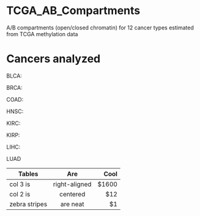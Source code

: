 # TCGA_AB_Compartments
A/B compartments (open/closed chromatin) for 12 cancer types estimated from TCGA methylation data

# Cancers analyzed

BLCA: 

BRCA:

COAD:

HNSC:

KIRC:

KIRP:

LIHC:

LUAD

| Tables        | Are           | Cool  |
| ------------- |:-------------:| -----:|
| col 3 is      | right-aligned | $1600 |
| col 2 is      | centered      |   $12 |
| zebra stripes | are neat      |    $1 |
